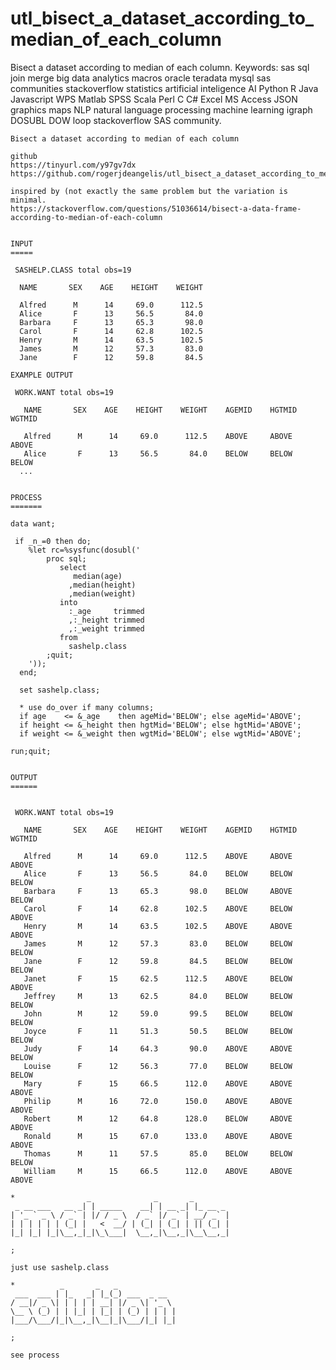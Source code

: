 # utl_bisect_a_dataset_according_to_median_of_each_column
Bisect a dataset according to median of each column.  Keywords: sas sql join merge big data analytics macros oracle teradata mysql sas communities stackoverflow statistics artificial inteligence AI Python R Java Javascript WPS Matlab SPSS Scala Perl C C# Excel MS Access JSON graphics maps NLP natural language processing machine learning igraph DOSUBL DOW loop stackoverflow SAS community.

    Bisect a dataset according to median of each column

    github
    https://tinyurl.com/y97gv7dx
    https://github.com/rogerjdeangelis/utl_bisect_a_dataset_according_to_median_of_each_column

    inspired by (not exactly the same problem but the variation is minimal.
    https://stackoverflow.com/questions/51036614/bisect-a-data-frame-according-to-median-of-each-column


    INPUT
    =====

     SASHELP.CLASS total obs=19

      NAME       SEX    AGE    HEIGHT    WEIGHT

      Alfred      M      14     69.0      112.5
      Alice       F      13     56.5       84.0
      Barbara     F      13     65.3       98.0
      Carol       F      14     62.8      102.5
      Henry       M      14     63.5      102.5
      James       M      12     57.3       83.0
      Jane        F      12     59.8       84.5

    EXAMPLE OUTPUT

     WORK.WANT total obs=19

       NAME       SEX    AGE    HEIGHT    WEIGHT    AGEMID    HGTMID    WGTMID

       Alfred      M      14     69.0      112.5    ABOVE     ABOVE     ABOVE
       Alice       F      13     56.5       84.0    BELOW     BELOW     BELOW
      ...


    PROCESS
    =======

    data want;

     if _n_=0 then do;
        %let rc=%sysfunc(dosubl('
            proc sql;
               select
                  median(age)
                 ,median(height)
                 ,median(weight)
               into
                 :_age     trimmed
                 ,:_height trimmed
                 ,:_weight trimmed
               from
                 sashelp.class
            ;quit;
        '));
      end;

      set sashelp.class;

      * use do_over if many columns;
      if age    <= &_age    then ageMid='BELOW'; else ageMid='ABOVE';
      if height <= &_height then hgtMid='BELOW'; else hgtMid='ABOVE';
      if weight <= &_weight then wgtMid='BELOW'; else wgtMid='ABOVE';

    run;quit;


    OUTPUT
    ======


     WORK.WANT total obs=19

       NAME       SEX    AGE    HEIGHT    WEIGHT    AGEMID    HGTMID    WGTMID

       Alfred      M      14     69.0      112.5    ABOVE     ABOVE     ABOVE
       Alice       F      13     56.5       84.0    BELOW     BELOW     BELOW
       Barbara     F      13     65.3       98.0    BELOW     ABOVE     BELOW
       Carol       F      14     62.8      102.5    ABOVE     BELOW     ABOVE
       Henry       M      14     63.5      102.5    ABOVE     ABOVE     ABOVE
       James       M      12     57.3       83.0    BELOW     BELOW     BELOW
       Jane        F      12     59.8       84.5    BELOW     BELOW     BELOW
       Janet       F      15     62.5      112.5    ABOVE     BELOW     ABOVE
       Jeffrey     M      13     62.5       84.0    BELOW     BELOW     BELOW
       John        M      12     59.0       99.5    BELOW     BELOW     BELOW
       Joyce       F      11     51.3       50.5    BELOW     BELOW     BELOW
       Judy        F      14     64.3       90.0    ABOVE     ABOVE     BELOW
       Louise      F      12     56.3       77.0    BELOW     BELOW     BELOW
       Mary        F      15     66.5      112.0    ABOVE     ABOVE     ABOVE
       Philip      M      16     72.0      150.0    ABOVE     ABOVE     ABOVE
       Robert      M      12     64.8      128.0    BELOW     ABOVE     ABOVE
       Ronald      M      15     67.0      133.0    ABOVE     ABOVE     ABOVE
       Thomas      M      11     57.5       85.0    BELOW     BELOW     BELOW
       William     M      15     66.5      112.0    ABOVE     ABOVE     ABOVE

    *                _              _       _
     _ __ ___   __ _| | _____    __| | __ _| |_ __ _
    | '_ ` _ \ / _` | |/ / _ \  / _` |/ _` | __/ _` |
    | | | | | | (_| |   <  __/ | (_| | (_| | || (_| |
    |_| |_| |_|\__,_|_|\_\___|  \__,_|\__,_|\__\__,_|

    ;

    just use sashelp.class

    *          _       _   _
     ___  ___ | |_   _| |_(_) ___  _ __
    / __|/ _ \| | | | | __| |/ _ \| '_ \
    \__ \ (_) | | |_| | |_| | (_) | | | |
    |___/\___/|_|\__,_|\__|_|\___/|_| |_|

    ;

    see process

